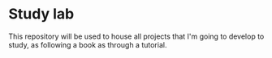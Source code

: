 # Study lab

This repository will be used to house all projects that I'm going to develop to study, as following a book as through a tutorial.
